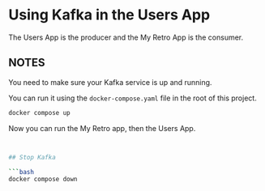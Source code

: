 # Using Kafka in the Users App

The Users App is the producer and the My Retro App is the consumer.

## NOTES

You need to make sure your Kafka service is up and running.

You can run it using the `docker-compose.yaml` file in the root of this project.

```bash
docker compose up
```

Now you can run the My Retro app, then the Users App.

```bash


## Stop Kafka

```bash
docker compose down
```

